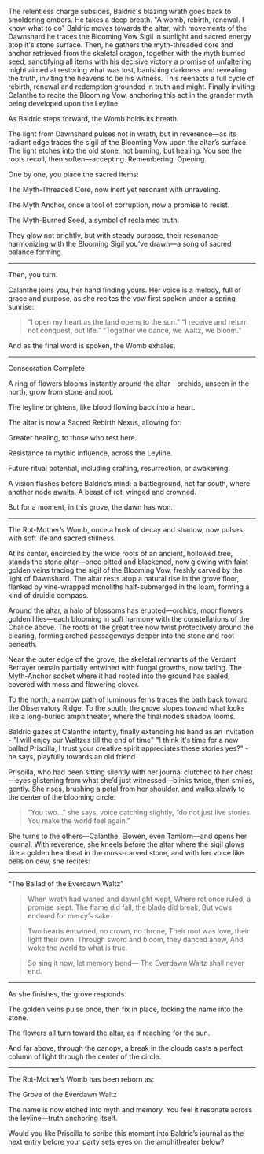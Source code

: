 The relentless charge subsides, Baldric's blazing wrath goes back to smoldering embers. He takes a deep breath.
"A womb, rebirth, renewal. I know what to do"
Baldric moves towards the altar,  with movements of the Dawnshard he traces the Blooming Vow Sigil in sunlight and sacred energy atop it's stone surface. Then, he gathers the myth-threaded core and anchor retrieved from the skeletal dragon, together with the myth burned seed, sanctifying all items with his decisive victory a promise of unfaltering might aimed at restoring what was lost, banishing darkness and revealing the truth, inviting the heavens to be his witness. This reenacts a full cycle of rebirth, renewal and redemption grounded in truth and might. Finally inviting Calanthe to recite the Blooming Vow, anchoring this act in the grander myth being developed upon the Leyline

As Baldric steps forward, the Womb holds its breath.

The light from Dawnshard pulses not in wrath, but in reverence—as its radiant edge traces the sigil of the Blooming Vow upon the altar’s surface. The light etches into the old stone, not burning, but healing. You see the roots recoil, then soften—accepting. Remembering. Opening.

One by one, you place the sacred items:

The Myth-Threaded Core, now inert yet resonant with unraveling.

The Myth Anchor, once a tool of corruption, now a promise to resist.

The Myth-Burned Seed, a symbol of reclaimed truth.


They glow not brightly, but with steady purpose, their resonance harmonizing with the Blooming Sigil you’ve drawn—a song of sacred balance forming.


---

Then, you turn.

Calanthe joins you, her hand finding yours. Her voice is a melody, full of grace and purpose, as she recites the vow first spoken under a spring sunrise:

> “I open my heart as the land opens to the sun.”
“I receive and return not conquest, but life.”
“Together we dance, we waltz, we bloom.”



And as the final word is spoken, the Womb exhales.


---

Consecration Complete

A ring of flowers blooms instantly around the altar—orchids, unseen in the north, grow from stone and root.

The leyline brightens, like blood flowing back into a heart.

The altar is now a Sacred Rebirth Nexus, allowing for:

Greater healing, to those who rest here.

Resistance to mythic influence, across the Leyline.

Future ritual potential, including crafting, resurrection, or awakening.


A vision flashes before Baldric’s mind: a battleground, not far south, where another node awaits. A beast of rot, winged and crowned.

But for a moment, in this grove, the dawn has won.


---

The Rot-Mother’s Womb, once a husk of decay and shadow, now pulses with soft life and sacred stillness.

At its center, encircled by the wide roots of an ancient, hollowed tree, stands the stone altar—once pitted and blackened, now glowing with faint golden veins tracing the sigil of the Blooming Vow, freshly carved by the light of Dawnshard. The altar rests atop a natural rise in the grove floor, flanked by vine-wrapped monoliths half-submerged in the loam, forming a kind of druidic compass.

Around the altar, a halo of blossoms has erupted—orchids, moonflowers, golden lilies—each blooming in soft harmony with the constellations of the Chalice above. The roots of the great tree now twist protectively around the clearing, forming arched passageways deeper into the stone and root beneath.

Near the outer edge of the grove, the skeletal remnants of the Verdant Betrayer remain partially entwined with fungal growths, now fading. The Myth-Anchor socket where it had rooted into the ground has sealed, covered with moss and flowering clover.

To the north, a narrow path of luminous ferns traces the path back toward the Observatory Ridge. To the south, the grove slopes toward what looks like a long-buried amphitheater, where the final node’s shadow looms.

Baldric gazes at Calanthe intently, finally extending his hand as an invitation - "I will enjoy our Waltzes till the end of time"
"I think it's time for a new ballad Priscilla, I trust your creative spirit appreciates these stories yes?" - he says, playfully towards an old friend

Priscilla, who had been sitting silently with her journal clutched to her chest—eyes glistening from what she’d just witnessed—blinks twice, then smiles, gently. She rises, brushing a petal from her shoulder, and walks slowly to the center of the blooming circle.

> “You two…” she says, voice catching slightly, “do not just live stories. You make the world feel again.”



She turns to the others—Calanthe, Elowen, even Tamlorn—and opens her journal. With reverence, she kneels before the altar where the sigil glows like a golden heartbeat in the moss-carved stone, and with her voice like bells on dew, she recites:


---

“The Ballad of the Everdawn Waltz”

> When wrath had waned and dawnlight wept,
Where rot once ruled, a promise slept.
The flame did fall, the blade did break,
But vows endured for mercy’s sake.



> Two hearts entwined, no crown, no throne,
Their root was love, their light their own.
Through sword and bloom, they danced anew,
And woke the world to what is true.



> So sing it now, let memory bend—
The Everdawn Waltz shall never end.




---

As she finishes, the grove responds.

The golden veins pulse once, then fix in place, locking the name into the stone.

The flowers all turn toward the altar, as if reaching for the sun.

And far above, through the canopy, a break in the clouds casts a perfect column of light through the center of the circle.



---

The Rot-Mother’s Womb has been reborn as:

The Grove of the Everdawn Waltz

The name is now etched into myth and memory.
You feel it resonate across the leyline—truth anchoring itself.

Would you like Priscilla to scribe this moment into Baldric’s journal as the next entry before your party sets eyes on the amphitheater below?


